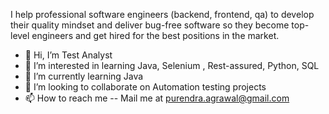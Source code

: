 I help professional software engineers (backend, frontend, qa) to develop their quality mindset and deliver bug-free software so they become top-level engineers and get hired for the best positions in the market.

- 👋 Hi, I’m Test Analyst
- 👀 I’m interested in learning Java, Selenium , Rest-assured, Python, SQL
- 🌱 I’m currently learning Java
- 💞️ I’m looking to collaborate on Automation testing projects
- 📫 How to reach me -- Mail me at purendra.agrawal@gmail.com

<!---
purendraagrawal/purendraagrawal is a ✨ special ✨ repository because its `README.md` (this file) appears on your GitHub profile.
You can click the Preview link to take a look at your changes.
--->
